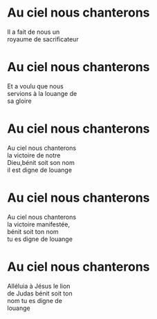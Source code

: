 # Au ciel nous chanterons  

Il a fait de nous un  
royaume de sacrificateur  

# Au ciel nous chanterons  

Et a voulu que nous  
servions à la louange de  
sa gloire  

# Au ciel nous chanterons  

Au ciel nous chanterons  
la victoire de notre  
Dieu,bénit soit son nom  
il est digne de louange  

# Au ciel nous chanterons  

Au ciel nous chanterons  
la victoire manifestée,  
bénit soit ton nom  
tu es digne de louange  

# Au ciel nous chanterons  

Alléluia à Jésus le lion  
de Judas bénit soit ton  
nom tu es digne de  
louange  
